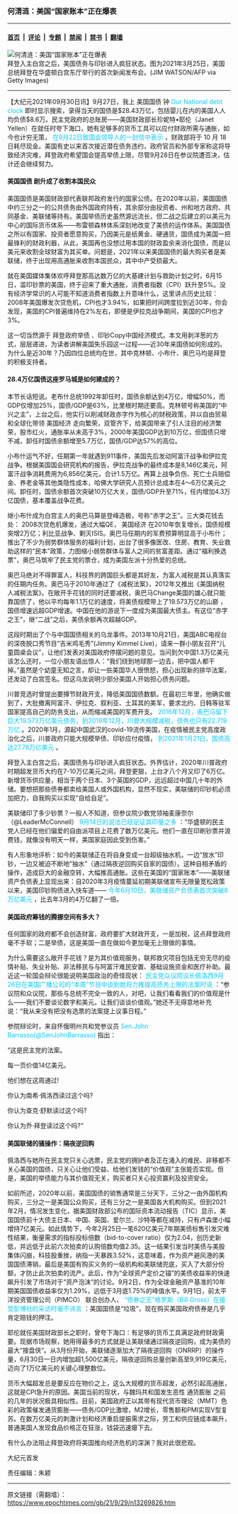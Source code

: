 ### 何清涟：美国“国家账本”正在爆表

---

#### [首页](../../../..?n13269826) &nbsp;|&nbsp; [评论](../../../../../epoch-comment?n13269826) &nbsp;|&nbsp; [专题](../../../../../epoch-special?n13269826) &nbsp;|&nbsp; [禁闻](../../../../../epoch-news?n13269826) &nbsp;|&nbsp; [禁书](../../../../../books?n13269826) &nbsp;|&nbsp; [翻墙](https://github.com/gfw-breaker/nogfw/blob/master/README.md?n13269826)


<div><img alt="何清涟：美国“国家账本”正在爆表" class="attachment-djy_600_400 size-djy_600_400 wp-post-image" src="https://i.epochtimes.com/assets/uploads/2021/03/GettyImages-1231928830-600x400.jpg"/>
<div class="caption">
 拜登入主白宫之后，美国债务与印钞进入疯狂状态。图为2021年3月25日，美国总统拜登在华盛顿白宫东厅举行的首次新闻发布会。(JIM WATSON/AFP via Getty Images)
</div></div><hr/><div class="post_content" id="artbody" itemprop="articleBody">
 <!-- article content begin -->
 <p>
  【大纪元2021年09月30日讯】9月27日，我上
  <ok href="https://www.epochtimes.com/gb/tag/%E7%BE%8E%E5%9B%BD%E5%9B%BD%E5%80%BA.html">
   美国国债
  </ok>
  钟
  <span style="color: #00ccff;">
   <ok href="https://www.pgpf.org/national-debt-clock" style="color: #00ccff;">
    Our National debt clock
   </ok>
  </span>
  即时显示搜索，录得当天的国债是$28.43万亿，包括婴儿在内的美国人人均负债$8.6万。民主党政府的总账房——美国财政部长珍妮特•耶伦（Janet Yellen）在就任时夸下海口，她有足够多的货币工具可以应付财政所需与通胀，如今也计穷无策，
  <span style="color: #00ccff;">
   <ok href="https://www.cnbc.com/2021/09/28/congress-must-raise-the-debt-limit-by-oct-18-yellen-warns.html" style="color: #00ccff;">
    在9月22日致国会领导人的一封信中表示
   </ok>
  </span>
  ，财政部将于 10 月 18 日耗尽现金。美国有史以来首次接近潜在债务违约，政府官员和外部专家称这将导致经济灾难，拜登政府希望国会提高举债上限，尽管9月28日在参议院遭否决，估计还会继续努力。
 </p>
 <h4>
  <ok href="https://www.epochtimes.com/gb/tag/%E7%BE%8E%E5%9B%BD%E5%9B%BD%E5%80%BA.html">
   美国国债
  </ok>
  剧升成了收割本国民众
 </h4>
 <p>
  美国国债是美国财政部代表联邦政府发行的国家公债。在2020年以前，美国国债中约三分之一的公共债务由外国政府持有，其余部分由投资者、州和地方政府、共同基金、美联储等持有。美国举债历史虽然源远流长，但二战之后建立的以美元为中心的国际货币体系——布雷顿森林体系深刻地改变了美债的运作体系。美国国债之所以有国家、投资者愿意购买，乃因美元是纸黄金、硬通货，国债成为美国一把最锋利的财政利器，从此，美国再也没想过用本国的财政盈余来消化国债，而是以美元来收割全球财富为其买单。问题是，2021年以来美国国债的最大购买者是美联储，终于出现用高通胀来收割本国民众，其中中产受损最大。
 </p>
 <p>
  就在美国媒体集体欢呼拜登那高达数万亿的大基建计划与救助计划之时，6月15日，滥印钞票的美国，终于迎来了重大通胀，消费者指数（CPI）跃升至5%。没有经济学常识的人可能不知道消费者指数上升意味什么，这里讲点历史比较：2008年美国爆发次贷危机，CPI也才3.94%，如果把时间跨度拉到近30年，你会发现，美国的CPI普遍维持在2%左右，即便是伊拉克战争期间，美国的CPI也才3%。
 </p>
 <p>
  这一切当然源于
  <ok href="https://www.epochtimes.com/gb/tag/%E6%8B%9C%E7%99%BB%E6%94%BF%E5%BA%9C%E4%B8%BE%E5%80%BA.html">
   拜登政府举债
  </ok>
  、印钞Copy中国经济模式。本文用剥洋葱的方式，层层递进，为读者讲解美国失乐园这一过程——近30年来国债如何形成的。为什么是近30年？乃因四位总统均在世，其中克林顿、小布什、奥巴马均是拜登的积极支持者。
 </p>
 <h4>
  28.4万亿国债这座罗马城是如何建成的？
 </h4>
 <p>
  本节长话短说。老布什总统1992年卸任时，国债余额达到4万亿，增幅50%，而GDP仅增加25%，国债/GDP是63%，比里根时期还要高。克林顿号称美国的“中兴之主”，上台之后，他实行以削减财政赤字作为核心的财税政策，并以自由贸易和全球化带领
  <ok href="https://www.epochtimes.com/gb/tag/%E7%BE%8E%E5%9B%BD%E7%BB%8F%E6%B5%8E.html">
   美国经济
  </ok>
  走向繁荣，双管齐下，给美国带来了引人注目的经济繁荣，股市红火，通胀率从未高于3%，2000年美国GDP达到10万亿，但国债只增不减，卸任时国债余额增至5.7万亿，国债/GDP达57%的高位。
 </p>
 <p>
  小布什运气不好，任期第一年就遇到911事件，美国先后发动阿富汗战争和伊拉克战争。根据美国国会研究机构的报告，伊拉克战争的最终成本是8,146亿美元，阿富汗战争消耗费用为6,856亿美元，合计1.5万亿。再算上战争负伤、死亡士兵赔偿金、养老金等其他类隐性成本，哈佛大学研究人员预计总成本在4～6万亿美元之间。卸任时，国债余额首次突破10万亿大关，国债/GDP升至71%，任内增加4.3万亿国债，基本覆盖战争花费。
 </p>
 <p>
  继小布什成为白宫主人的奥巴马算是登峰造极，号称“赤字之王”。三大类花钱去处： 2008次贷危机爆发，通过大幅QE，
  <ok href="https://www.epochtimes.com/gb/tag/%E7%BE%8E%E5%9B%BD%E7%BB%8F%E6%B5%8E.html">
   美国经济
  </ok>
  在2010年恢复增长，国债规模突增2万亿；利比亚战争、剿灭ISIS。奥巴马任期内的军费预算明显高于小布什；推出了不少为弱势群体服务的福利计划，出台了很多像医改、住房、教育、失业救助这样的“民本”政策，力图缩小弱势群体与富人之间的贫富差距。通过“福利换选票”，奥巴马筑牢了民主党的票仓，成为美国左派十分热爱的总统。
 </p>
 <p>
  奥巴马绝对不得罪富人，科技界的跨国巨头都是其好友，为富人减税是其认真落实的任期内任务。奥巴马于2010年通过了《减税法案》，2012年又推出《美国纳税人减税法案》。在敞开手花钱的同时还要减税，奥巴马Change美国的雄心就只能靠国债了，他以平均每年1.1万亿的速度，将美债规模带上了19.573万亿的山巅 ，国债增速远超GDP增速。中国在他的游说下一度成为美国最大债主。有这位“赤字之王”，继“二战”之后，美债余额再次超越GDP。
 </p>
 <p>
  这段时期出了个与中国国债相关的乌龙事件。2013年10月21日，美国ABC电视台的深夜脱口秀节目“吉米鸡毛秀”(Jimmy Kimmel Live)，请来一群小朋友召开“儿童圆桌会议”，让他们发表对美国政府停摆问题的意见。当问到欠中国1.3万亿美元该怎么还时，一位小朋友语出惊人：“我们绕到地球那一边去，把中国人都干掉。”虽然是个幼童无知之言，却让一些美国华人很愤怒，担心出现新的排华法案，还发动了白宫签名。但这乌龙说明少部分美国人开始担心债务问题。
 </p>
 <p>
  川普竞选时曾提出要撙节财政开支，降低美国国债数额。在最初三年里，他确实做到了，大批撤离阿富汗、伊拉克、叙利亚、土耳其的美军，要求北约、日韩等驻军国家提高自己的防务支出，从而缩减美国的军费开支。
  <span style="color: #00ccff;">
   <ok href="https://www.statista.com/statistics/187867/public-debt-of-the-united-states-since-1990/" style="color: #00ccff;">
    2016年12月，奥巴马留下巨大19.573万亿美元债务，到2019年12月，川普大规模减税，债务也只有22.719万亿
   </ok>
  </span>
  。2020年1月，源起中国武汉的covid-19流传美国，在疫情被民主党高度政治化之后，川普政府只能大规模举债、印钞应付疫情，
  <span style="color: #00ccff;">
   <ok href="https://www.statista.com/statistics/273294/public-debt-of-the-united-states-by-month/" style="color: #00ccff;">
    到2021年1月21日，国债高达27.78万亿美元
   </ok>
  </span>
  。
 </p>
 <p>
  拜登入主白宫之后，美国债务与印钞进入疯狂状态。外界估计，2020年川普政府时期超发货币大约在7-10万亿美元之间，拜登更狠，上台才八个月又印了6万亿。新增货币供应量，相当于两个日本、3个英国的GDP，远远超过中国几十年的外储。要想把那些债券都卖给美国人或外国机构，显然不现实，美联储的印钞机必须加把力，自我购买以实现“自给自足”。
 </p>
 <p>
  美联储印了多少钞票？一般人不知道，但参议院少数党领袖麦康奈尔（@LeaderMcConnell）
  <span style="color: #00ccff;">
   <ok href="https://twitter.com/thehill/status/1437933179885731847" style="color: #00ccff;">
    9月14日的说法已经足证其印量之多
   </ok>
  </span>
  ：“华盛顿的民主党人已经在他们偏爱的自由派项目上花费了数万亿美元。他们一直在印刷钞票并浪费钱，就像没有明天一样，美国家庭因此受到伤害。”
 </p>
 <p>
  有人形象地评析：如今的美联储正在将自身变成一台超级抽水机，一边“放水”印钞，一边又被迫不断地“抽水”（通过隔夜逆回购买自家的国债）。这种自相矛盾的操作，造成巨大的金融空转，大幅推高通胀。这些在美国的“国家账本”——美联储资产负债表上显现出来：自2020年3月疫情蔓延初期美联储宣布无限量宽松政策以来，美国印钞购债进入快车道——
  <span style="color: #00ccff;">
   <ok href="https://www.reuters.com/business/fed-balance-sheet-tops-8-trillion-first-time-data-2021-06-10/" style="color: #00ccff;">
    今年6月10日，美联储资产负债表首次突破8万亿美元
   </ok>
  </span>
  ，比去年3月的4万亿翻了一倍。
 </p>
 <h4>
  美国政府筹钱的腾挪空间有多大？
 </h4>
 <p>
  任何国家的政府都不会创造财富，政府要扩大财政开支，一是加税，这点拜登政府毫不手软；二是举债，这是美国一直在做如今更加毫无上限做的事情。
 </p>
 <p>
  为什么需要这么敞开手花钱？是为其价值观服务，联邦救灾项目包括无穷无尽的疫情补贴、失业补贴、非法移民与与阿富汗难民安置、基础设施资金和医疗补助。最近这一轮国会辩论很能说明美国政治的奇怪现状：
  <span style="color: #00ccff;">
   <ok href="https://www.newsmax.com/politics/infrastructure-pelosi/2021/09/26/id/1037992/" style="color: #00ccff;">
    民主党众议院议长佩洛西9月26日在美国广播公司的“本周”节目中谈到她将力推提高债务上限的法案时说
   </ok>
  </span>
  ：“参议院和众议院，那些与总统不完全一致的人，对吧，让我们看看我们的价值观是什么——我们不要谈论数字和美元。让我们谈谈价值观。”她还不无得意地补充说：“我从来没有把没有选票的法案提上议事日程。”
 </p>
 <p>
  参院辩论时，来自怀俄明州共和党参议员
  <span style="color: #00ccff;">
   <ok href="https://twitter.com/SenateGOP/status/1442924367864688642" style="color: #00ccff;">
    Sen.John Barrasso(@SenJohnBarrasso)
   </ok>
  </span>
  指出：
 </p>
 <p>
  “这是民主党的法案。
 </p>
 <p>
  每一页价值14亿美元。
 </p>
 <p>
  他们想在这周通过!
 </p>
 <p>
  你认为南希·佩洛西读过这个吗?
 </p>
 <p>
  你认为查克·舒默读过这个吗?
 </p>
 <p>
  你认为乔·拜登读过这个吗?”
 </p>
 <h4>
  美国联储的骚操作：隔夜逆回购
 </h4>
 <p>
  佩洛西与她所在民主党只关心选票，民主党的拥护者及正在涌入的难民、非移都不关心美国的国债，只关心让他们受益、给他们发钱的“价值观”主张能否实现。但是，美国的举债能力与其价值观无关，购买者只关心投资赢利及投资安全。
 </p>
 <p>
  如前所述，2020年以前，美国国债的销售通常是三分天下，三分之一由外国机构购买，三分之一是美国公众购买，还有三分之一是美国各大机构购买。但到2021年2月，情况发生变化，据美国财政部公布的国际资本流动报告（TIC）显示，美国国债前十大债主日本、中国、英国、爱尔兰、沙特等都在减持，只有卢森堡小幅增持7亿美元。如此情势下，今年2月25日一笔620亿美元7年期美债标售引发灾难性结果，衡量需求的指标投标倍数（bid-to-cover ratio）仅为2.04，创历史新低，并远低于此前六次拍卖的认购倍数均值2.35。这一结果引发当时美债与美股集体闪崩，科技股重挫，纳指一天暴跌3.52%，这意味着，作为资产避风港的美国国债滞销，最后是美国有购买义务的一级机构和美联储兜底，买入了大部分份额，才防止此次拍卖的流产。此后，作为“全球资产定价之锚”的美债收益率的快速飙升引发了市场对于“资产泡沫”的讨论。9月2日，作为全球金融资产基准的10年期美国国债收益率仅为1.29%，远低于3月底1.75%的峰值水平。9月1日，前太平洋投资管理公司（PIMCO） 联合创办人、
  <span style="color: #00ccff;">
   <ok href="https://www.bloomberg.com/news/articles/2021-09-01/bill-gross-says-bonds-are-investment-garbage-just-like-cash" style="color: #00ccff;">
    “债券之王”格罗斯（Bill Gross）在接受彭博社的采访时毫不讳言
   </ok>
  </span>
  ：美国国债是“垃圾”，现在购买美国政府债券是几乎肯定赔钱的押注。
 </p>
 <p>
  耶伦就任美国财政部长之职时，曾夸下海口：有足够的货币工具满足政府财政需要。现据市场观察，她用得最多的方式就是让美联储通过隔夜逆回购，成为美债的最大“接盘侠”。从3月份开始，美联储逐渐加大了隔夜逆回购（ONRRP）的操作量，6月30日一日内增加超1,500亿美元，隔夜逆回购总量创新高至9,919亿美元，迈向了1万亿美元的关键心理整数位。
 </p>
 <p>
  货币大幅超发总是要反应在物价之上，这么大规模的货币超发，必然引起高通胀，这就是CPI急升的原因。美国当前的现状，与魏玛共和国发生恶性
  <ok href="https://www.epochtimes.com/gb/tag/%E9%80%9A%E8%B4%A7%E8%86%A8%E8%83%80.html">
   通货膨胀
  </ok>
  之前的几年的状况极具相似性。目前，美国政府正以其带有现代货币理论（MMT）色彩的政策催发通货膨胀——债务/GDP比激增，M2增长，零售额和PMI实现V型复苏。在数万亿美元的刺激计划和经济重启提振需求之际，劳工和供应链成本飙升，普通美国人发现食品价格正在狂涨，钱袋迅速瘪下去。
 </p>
 <p>
  有什么办法阻止拜登政府将美国推向经济危机的深渊？我对此很悲观。
 </p>
 <p>
  大纪元首发
 </p>
 <p>
  责任编辑：朱颖
 </p>
 <!-- article content end -->
 <div id="below_article_ad">
 </div>
</div>


---

原文链接（需翻墙）：https://www.epochtimes.com/gb/21/9/29/n13269826.htm
